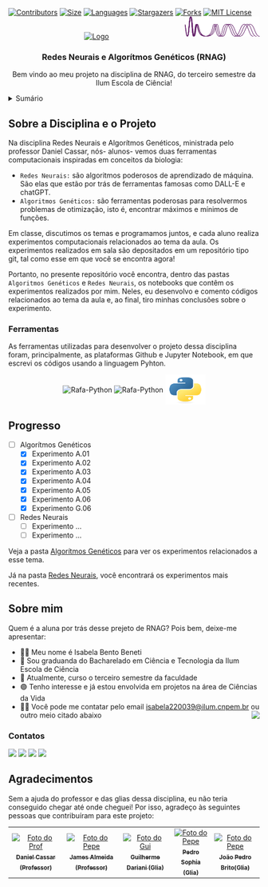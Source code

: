 
<!-- PROJECT SHIELDS -->
<!--
*** I'm using markdown "reference style" links for readability.
*** Reference links are enclosed in brackets [ ] instead of parentheses ( ).
*** See the bottom of this document for the declaration of the reference variables
*** for contributors-url, forks-url, etc. This is an optional, concise syntax you may use.
*** https://www.markdownguide.org/basic-syntax/#reference-style-links
-->
[![Contributors][contributors-shield]][contributors-url]
[![Size][size-shield]][size-url]
[![Languages][languages-shield]][languages-url]
[![Stargazers][stars-shield]][stars-url]
[![Forks][forks-shield]][forks-url]
[![MIT License][license-shield]][license-url]
<img align="right" alt="ilum" height="40" width="150" src="https://github.com/pedrozanineli/pcd.github.io/blob/main/logo1.png">
 


  

<!-- LOGO -->
<br />

<div align="center">
  <a href="![neural](https://user-images.githubusercontent.com/106626661/225796535-51b41213-8397-435d-ab94-dc64551a2da1.gif)">
    <img src="https://user-images.githubusercontent.com/106626661/225811805-76c7150a-dc12-4f2c-a09f-74b399f97e53.png" alt="Logo" width="220" height="220">
  </a>

  <h3 align="center">Redes Neurais e Algorítmos Genéticos (RNAG)</h3>

  <p align="center">
    Bem vindo ao meu projeto na disciplina de RNAG, do terceiro semestre da Ilum Escola de Ciência!
   
  </p>
</div>



<!-- Sumário -->
<details>
  <summary>Sumário</summary>
  <ol>
    <li>
      <a href="#sobre">Sobre a Disciplina e o Projeto</a>
      <ul>
        <li><a href="#ferramentas">Ferramentas</a></li>
      </ul>
    </li>
    <li><a href="#progresso">Progresso</a></li>
    <li>
      <a href="#isa">Sobre mim</a>
      <ul>
        <li><a href="#contato">Contatos</a></li>
      </ul>
    </li>
    <li><a href="#acknowledgments">Agradecimentos</a></li>
  </ol>
</details>



<!-- Sobre a Disciplina e o Projeto -->
## Sobre a Disciplina e o Projeto <a name="sobre"></a>

Na disciplina Redes Neurais e Algorítmos Genéticos, ministrada pelo professor Daniel Cassar, nós- alunos- vemos duas ferramentas computacionais inspiradas em conceitos da
biologia:
* `Redes Neurais:`  são algoritmos poderosos de aprendizado de máquina. São elas que estão por trás de ferramentas famosas como DALL-E e chatGPT.
* `Algoritmos Genéticos:` são ferramentas poderosas para resolvermos problemas de otimização, isto é, encontrar máximos e mínimos de funções.

Em classe, discutimos os temas e programamos juntos, e cada aluno realiza experimentos computacionais relacionados ao tema da aula. Os experimentos realizados em sala são depositados em um repositório tipo git, tal como esse em que você se encontra agora!

Portanto, no presente repositório você encontra, dentro das pastas  `Algoritmos Genéticos` e `Redes Neurais`, os notebooks que contêm os experimentos realizados por mim. Neles, eu desenvolvo e comento códigos relacionados ao tema da aula e, ao final, tiro minhas conclusões sobre o experimento.

### Ferramentas <a name="ferramentas"></a>
As ferramentas utilizadas para desenvolver o projeto dessa disciplina foram, principalmente, as plataformas Github e Jupyter Notebook, em que escrevi os códigos usando a  linguagem Pyhton.
</div>
<div align="center">
<img align="center" alt="Rafa-Python" height="60" width="60" src= https://user-images.githubusercontent.com/106626661/225802391-d24ac038-78b1-4b2d-8720-f5f9fb4dac9a.png>
 <img align="center" alt="Rafa-Python" height="70" width="70" src= https://user-images.githubusercontent.com/106626661/225802823-3edf4493-8191-433f-9152-7e73b941aadb.png>
 <img align="center" alt="Rafa-Python" height="60" width="80" src="https://raw.githubusercontent.com/devicons/devicon/master/icons/python/python-original.svg">
 
</div>





<!-- Progresso -->
## Progresso <a name="progresso"></a>

- [ ] Algorítmos Genéticos
    - [x] Experimento A.01
    - [x] Experimento A.02
    - [x] Experimento A.03
    - [x] Experimento A.04
    - [x] Experimento A.05
    - [x] Experimento A.06
    - [x] Experimento G.06
    
- [ ] Redes Neurais
    - [ ] Experimento ...
    - [ ] Experimento ...

Veja a pasta [Algorítmos Genéticos](https://github.com/benetao/Redes_Neurais_Isabela_Beneti/tree/main/AlgoritmosGeneticos) para ver os experimentos relacionados a esse tema.

Já na pasta [Redes Neurais](https://github.com/benetao/Redes_Neurais_Isabela_Beneti/tree/main/RedesNeurais), você encontrará os experimentos mais recentes.


<!-- Sobre mim -->
## Sobre mim

Quem é a aluna por trás desse prejeto de RNAG? Pois bem, deixe-me apresentar:

- 🙋‍♀️ Meu nome é Isabela Bento Beneti
- 💜 Sou graduanda do Bacharelado em Ciência e Tecnologia da Ilum Escola de Ciência
- 👾 Atualmente, curso o terceiro semestre da faculdade
- 🟣 Tenho interesse e já estou envolvida em projetos na área de Ciências da Vida
- 🙆‍♀️ Você pode me contatar pelo email isabela220039@ilum.cnpem.br ou outro meio citado abaixo
  <img align="right"  src="https://user-images.githubusercontent.com/106626661/193426485-7901d706-9c84-4afd-9e91-e5b39dbdfd61.png">

<!-- CONTATO -->
### Contatos <a name="contato"></a>

<div>
  <a href="https://instagram.com/isa.beneti" target="_blank"><img src="https://img.shields.io/badge/-Instagram-%23E4405F?style=for-the-badge&logo=instagram&logoColor=white" target="_blank"></a>
  <a href = "mailto:isabela220039@ilum.cnpem.br"><img src="https://img.shields.io/badge/-Gmail-%23333?style=for-the-badge&logo=gmail&logoColor=white" target="_blank"></a>
  <a href="https://www.linkedin.com/in/isabela-bento-beneti-044183236" target="_blank"><img src="https://img.shields.io/badge/-LinkedIn-%230077B5?style=for-the-badge&logo=linkedin&logoColor=white" target="_blank"></a> 
  <a href="https://www.youtube.com/channel/UCvf7m3bDwbFaezDbe_Igg_w" target="_blank"><img src="https://img.shields.io/badge/YouTube-FF0000?style=for-the-badge&logo=youtube&logoColor=white" target="_blank"></a>


<!-- ACKNOWLEDGMENTS -->
## Agradecimentos <a name="acknowledgments"></a>

Sem a ajuda do professor e das glias dessa disciplina, eu não teria conseguido chegar até onde cheguei! Por isso, agradeço às seguintes pessoas que contribuíram para este projeto:

<table>
  <tr>
    <td align="center">
      <a href="#">
        <img src="https://user-images.githubusercontent.com/106626661/225807702-e7160618-f41a-4dd9-9fe7-b1bb6b3b79f9.png" width="100px;" alt="Foto do Prof"/><br>
        <sub>
          <b>Daniel Cassar (Professor)</b>
        </sub>
      </a>
    </td>
    <td align="center">
      <a href="#">
        <img src="https://user-images.githubusercontent.com/106626661/226813480-59ee8d2e-918a-4929-a463-d1fa13599aaf.png" width="100px;" alt="Foto do Pepe"/><br>
        <sub>
          <b>James Almeida (Professor)</b>
        </sub>
      </a>
    </td>
    <td align="center">
      <a href="#">
        <img src="https://user-images.githubusercontent.com/106626661/225808282-8a7219bc-77e7-4626-a5f4-d80ea97c755d.png" width="100px;" alt="Foto do Gui"/><br>
        <sub>
          <b>Guilherme Dariani (Glia) </b>
        </sub>
      </a>
    </td>
        <td align="center">
      <a href="#">
        <img src="https://user-images.githubusercontent.com/106626661/225807900-f34e75aa-cb89-43c7-9747-63f9eb6eec7b.png" width="100px;" alt="Foto do Pepe"/><br>
        <sub>
          <b>Pedro Sophia (Glia)</b>
        </sub>
      </a>
    </td>
       <td align="center">
      <a href="#">
        <img src="https://user-images.githubusercontent.com/106626661/226813894-c6ff60de-9569-40dc-b9c9-65d3144baeb6.png" width="100px;" alt="Foto do Pepe"/><br>
        <sub>
          <b>João Pedro Brito(Glia)</b>
        </sub>
      </a>
    </td>
  </tr>
</table>
</div>
<div style="display: inline_block"><br>
 

<!-- MARKDOWN LINKS & IMAGES -->
<!-- https://www.markdownguide.org/basic-syntax/#reference-style-links -->
[contributors-shield]: https://img.shields.io/github/contributors/benetao/Redes_Neurais_Isabela_Beneti.svg?style=for-the-badge
[contributors-url]: https://github.com/benetao/Redes_Neurais_Isabela_Beneti/graphs/contributors
[forks-shield]: https://img.shields.io/github/forks/benetao/Redes_Neurais_Isabela_Beneti.svg?style=for-the-badge
[forks-url]: https://github.com/benetao/Redes_Neurais_Isabela_Beneti/network/members
[stars-shield]: https://img.shields.io/github/stars/benetao/Redes_Neurais_Isabela_Beneti.svg?style=for-the-badge
[stars-url]: https://github.com/benetao/Redes_Neurais_Isabela_Beneti/stargazers
[issues-shield]: https://img.shields.io/github/issues/benetao/Redes_Neurais_Isabela_Beneti.svg?style=for-the-badge
[issues-url]: https://github.com/benetao/Redes_Neurais_Isabela_Beneti/issues
[license-shield]: https://img.shields.io/github/license/benetao/Redes_Neurais_Isabela_Beneti.svg?style=for-the-badge
[license-url]: https://github.com/benetao/Redes_Neurais_Isabela_Beneti/blob/master/LICENSE.txt
[size-shield]: https://img.shields.io/github/repo-size/benetao/Redes_Neurais_Isabela_Beneti.svg?style=for-the-badge
[size-url]: https://github.com/benetao/Redes_Neurais_Isabela_Beneti/repo-size
[languages-shield]: https://img.shields.io/github/languages/count/benetao/Redes_Neurais_Isabela_Beneti.svg?style=for-the-badge
[languages-url]: https://github.com/benetao/Redes_Neurais_Isabela_Beneti//languages/count

[linkedin-shield]: https://img.shields.io/badge/-LinkedIn-black.svg?style=for-the-badge&logo=linkedin&colorB=555
[linkedin-url]: https://www.linkedin.com/in/isabela-bento-beneti-044183236/
[product-screenshot]: images/screenshot.png
[Next.js]:  <img src="https://user-images.githubusercontent.com/106626661/225801328-741dd00d-8359-40ee-8d73-df715a5813f6.png" alt="Logo" width="80" height="30">
[Next-url]: https://nextjs.org/
[React.js]: https://img.shields.io/badge/React-20232A?style=for-the-badge&logo=react&logoColor=61DAFB
[React-url]: https://reactjs.org/
[Vue.js]: https://img.shields.io/badge/Vue.js-35495E?style=for-the-badge&logo=vuedotjs&logoColor=4FC08D
[Vue-url]: https://vuejs.org/
[Angular.io]: https://img.shields.io/badge/Angular-DD0031?style=for-the-badge&logo=angular&logoColor=white
[Angular-url]: https://angular.io/
[Svelte.dev]: https://img.shields.io/badge/Svelte-4A4A55?style=for-the-badge&logo=svelte&logoColor=FF3E00
[Svelte-url]: https://svelte.dev/
[Laravel.com]: https://img.shields.io/badge/Laravel-FF2D20?style=for-the-badge&logo=laravel&logoColor=white
[Laravel-url]: https://laravel.com
[Bootstrap.com]: https://img.shields.io/badge/Bootstrap-563D7C?style=for-the-badge&logo=bootstrap&logoColor=white
[Bootstrap-url]: https://getbootstrap.com
[JQuery.com]: https://img.shields.io/badge/jQuery-0769AD?style=for-the-badge&logo=jquery&logoColor=white
[JQuery-url]: https://jquery.com 
[ilum-shield]:"https://user-images.githubusercontent.com/106626661/193426698-dea48fae-20be-423c-8680-41c50c6aa247.png"
